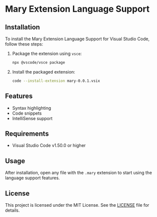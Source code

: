 # Mary Extension Language Support

## Installation

To install the Mary Extension Language Support for Visual Studio Code, follow these steps:

1. Package the extension using `vsce`:
    ```sh
    npx @vscode/vsce package
    ```

2. Install the packaged extension:
    ```sh
    code --install-extension mary-0.0.1.vsix
    ```

## Features

- Syntax highlighting
- Code snippets
- IntelliSense support

## Requirements

- Visual Studio Code v1.50.0 or higher

## Usage

After installation, open any file with the `.mary` extension to start using the language support features.

## License

This project is licensed under the MIT License. See the [LICENSE](LICENSE) file for details.
